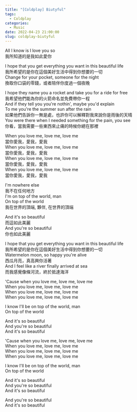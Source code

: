 ```yaml
---
title: "[Coldplay] Biutyful"
tags:
  - Coldplay
categories:
  - Music
date: 2022-04-23 21:00:00
slug: coldplay-biutyful
---
```


<!--more-->

All I know is I love you so  
我所知道的是我如此愛你

I hope that you get everything you want in this beautiful life  
我所希望的是你在這個美好生活中得到你想要的一切  
Change for your pocket, someone for the night  
換取你口袋的零錢，或者陪伴你度過一個夜晚

I hope they name you a rocket and take you for a ride for free  
我希望他們能為你的火箭命名並免費帶你一程  
And if they tell you you're nothin', maybe you'd explain  
To me you're the summer sun after the rain  
如果他們告訴你一無是處，也許你可以解釋對我來說你是雨後的天晴  
You were there when I needed something for the pain, you see  
你看，當我需要一些東西來止痛的時候你總在那裡

When you love me, love me, love me  
當你愛我，愛我，愛我  
When you love me, love me, love me  
當你愛我，愛我，愛我  
When you love me, love me, love me  
當你愛我，愛我，愛我  
When you love me, love me, love me  
當你愛我，愛我，愛我

I'm nowhere else  
我不在任何地方  
I'm on top of the world, man  
On top of the world  
我在世界的頂端, 夥伴, 在世界的頂端

And it's so beautiful  
而這如此美麗  
And you're so beautiful  
你也如此美麗

I hope that you get everything you want in this beautiful life  
我所希望的是你在這個美好生活中得到你想要的一切  
Watermelon moon, so happy you're alive  
西瓜月亮，真高興你活著  
And I feel like a river finally arrived at sea  
而我感覺像條河流，終於抵達海洋

'Cause when you love me, love me, love me  
When you love me, love me, love me  
When you love me, love me, love me  
When you love me, love me, love me

I know I'll be on top of the world, man  
On top of the world

And it's so beautiful  
And you're so beautiful  
And it's so beautiful

'Cause when you love me, love me, love me  
When you love me, love me, love me  
When you love me, love me, love me  
When you love me, love me, love me

I know I'll be on top of the world, man  
On top of the world

And it's so beautiful  
And you're so beautiful  
And it's so beautiful

And you're so beautiful  
And it's so beautiful
